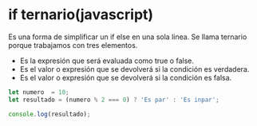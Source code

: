 # if ternario(javascript)
Es una forma  de simplificar un if else en una sola linea.
Se llama ternario porque trabajamos con tres elementos.
- Es la expresión que será evaluada como true o false.
- Es el valor o expresión que se devolverá si la condición es verdadera.
- Es el valor o expresión que se devolverá si la condición es falsa.
```javascript
let numero  = 10;
let resultado = (numero % 2 === 0) ? 'Es par' : 'Es inpar';

console.log(resultado);
```